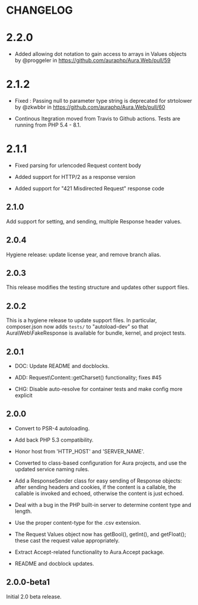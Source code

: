# CHANGELOG

# 2.2.0

- Added allowing dot notation to gain access to arrays in Values objects by @proggeler in https://github.com/auraphp/Aura.Web/pull/59

# 2.1.2

- Fixed : Passing null to parameter type string is deprecated for strtolower by @zkwbbr in https://github.com/auraphp/Aura.Web/pull/60

- Continous Itegration moved from Travis to Github actions. Tests are running from PHP 5.4 - 8.1.

# 2.1.1

- Fixed parsing for urlencoded Request content body

- Added support for HTTP/2 as a response version

- Added support for "421 Misdirected Request" response code

## 2.1.0

Add support for setting, and sending, multiple Response header values.

## 2.0.4

Hygiene release: update license year, and remove branch alias.

## 2.0.3

This release modifies the testing structure and updates other support files.

## 2.0.2

This is a hygiene release to update support files. In particular, composer.json now adds `tests/` to "autoload-dev" so that Aura\Web\FakeResponse is available for bundle, kernel, and project tests.

## 2.0.1

- DOC: Update README and docblocks.

- ADD: Request\Content::getCharset() functionality; fixes #45

- CHG: Disable auto-resolve for container tests and make config more explicit

## 2.0.0

- Convert to PSR-4 autoloading.

- Add back PHP 5.3 compatibility.

- Honor host from 'HTTP_HOST' and 'SERVER_NAME'.

- Converted to class-based configuration for Aura projects, and use the updated
  service naming rules.

- Add a ResponseSender class for easy sending of Response objects: after sending
  headers and cookies, if the content is a callable, the callable is invoked and
  echoed, otherwise the content is just echoed.

- Deal with a bug in the PHP built-in server to determine content type and
  length.

- Use the proper content-type for the .csv extension.

- The Request Values object now has getBool(), getInt(), and getFloat(); these
  cast the request value appropriately.

- Extract Accept-related functionality to Aura.Accept package.

- README and docblock updates.

## 2.0.0-beta1

Initial 2.0 beta release.

